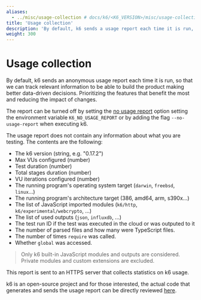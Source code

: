 ```yaml
---
aliases:
  - ../misc/usage-collection # docs/k6/<K6_VERSION>/misc/usage-collection
title: 'Usage collection'
description: 'By default, k6 sends a usage report each time it is run, so that we can track how often people use it. This report can be turned off by setting an environment variable or option.'
weight: 300
---
```


# Usage collection

By default, k6 sends an anonymous usage report each time it is run, so that we can track relevant information to be able to build the product making better data-driven decisions. Prioritizing the features that benefit the most and reducing the impact of changes.

The report can be turned off by setting the [no usage report](https://grafana.com/docs/k6/<K6_VERSION>/using-k6/k6-options/reference/#no-usage-report) option setting the environment variable `K6_NO_USAGE_REPORT` or by adding the flag `--no-usage-report` when executing k6.

The usage report does not contain any information about what you are testing. The contents are the following:

- The k6 version (string, e.g. "0.17.2")
- Max VUs configured (number)
- Test duration (number)
- Total stages duration (number)
- VU iterations configured (number)
- The running program's operating system target (`darwin`, `freebsd`, `linux`...)
- The running program's architecture target (386, amd64, arm, s390x...)
- The list of JavaScript imported modules (`k6/http`, `k6/experimental/webcrypto`, ...)
- The list of used outputs (`json`, `influxdb`, ...)
- The test run ID if the test was executed in the cloud or was outputed to it
- The number of parsed files and how many were TypeScript files.
- The number of times `require` was called.
- Whether `global` was accessed.

> Only k6 built-in JavaScript modules and outputs are considered. Private modules and custom extensions are excluded.

This report is sent to an HTTPS server that collects statistics on k6 usage.

k6 is an open-source project and for those interested, the actual code that generates and sends the usage report can be directly reviewed [here](https://github.com/grafana/k6/blob/d031d2b65e9e28143742b4b109f383e6b103ab31/cmd/report.go).
